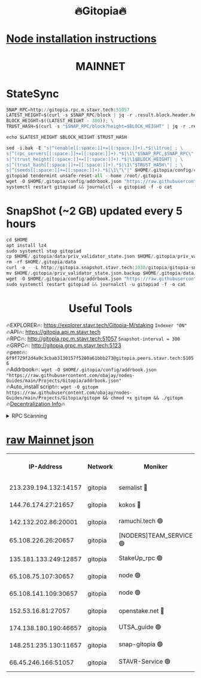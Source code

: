 <h1 align="center"> 🔥Gitopia🔥</h1>

[Node installation instructions](https://github.com/obajay/nodes-Guides/tree/main/Projects/Gitopia)
=

<h1 align="center"> MAINNET</h1>

# StateSync
```python
SNAP_RPC=http://gitopia.rpc.m.stavr.tech:51057
LATEST_HEIGHT=$(curl -s $SNAP_RPC/block | jq -r .result.block.header.height); \
BLOCK_HEIGHT=$((LATEST_HEIGHT - 300)); \
TRUST_HASH=$(curl -s "$SNAP_RPC/block?height=$BLOCK_HEIGHT" | jq -r .result.block_id.hash)

echo $LATEST_HEIGHT $BLOCK_HEIGHT $TRUST_HASH

sed -i.bak -E "s|^(enable[[:space:]]+=[[:space:]]+).*$|\1true| ; \
s|^(rpc_servers[[:space:]]+=[[:space:]]+).*$|\1\"$SNAP_RPC,$SNAP_RPC\"| ; \
s|^(trust_height[[:space:]]+=[[:space:]]+).*$|\1$BLOCK_HEIGHT| ; \
s|^(trust_hash[[:space:]]+=[[:space:]]+).*$|\1\"$TRUST_HASH\"| ; \
s|^(seeds[[:space:]]+=[[:space:]]+).*$|\1\"\"|" $HOME/.gitopia/config/config.toml
gitopiad tendermint unsafe-reset-all --home /root/.gitopia
wget -O $HOME/.gitopia/config/addrbook.json "https://raw.githubusercontent.com/obajay/nodes-Guides/main/Projects/Gitopia/addrbook.json"
systemctl restart gitopiad && journalctl -u gitopiad -f -o cat
```
# SnapShot (~2 GB) updated every 5 hours
```python
cd $HOME
apt install lz4
sudo systemctl stop gitopiad
cp $HOME/.gitopia/data/priv_validator_state.json $HOME/.gitopia/priv_validator_state.json.backup
rm -rf $HOME/.gitopia/data
curl -o - -L http://gitopia.snapshot.stavr.tech:1030/gitopia/gitopia-snap.tar.lz4 | lz4 -c -d - | tar -x -C $HOME/.gitopia --strip-components 2
mv $HOME/.gitopia/priv_validator_state.json.backup $HOME/.gitopia/data/priv_validator_state.json
wget -O $HOME/.gitopia/config/addrbook.json "https://raw.githubusercontent.com/obajay/nodes-Guides/main/Projects/Gitopia/addrbook.json"
sudo systemctl restart gitopiad && journalctl -u gitopiad -f -o cat
```
 <h1 align="center"> Useful Tools</h1>

🔥EXPLORER🔥:      https://explorer.stavr.tech/Gitopia-M/staking  `Indexer "ON"` \
🔥API🔥: 			 		 https://gitopia.api.m.stavr.tech \
🔥RPC🔥:           http://gitopia.rpc.m.stavr.tech:51057              `Snapshot-interval = 300` \
🔥GRPC🔥:          http://gitopia.grpc.m.stavr.tech:5123 \
🔥peer🔥:					 `6f9f729f2d4a9c3cbab3130157f5200a61bbb273@gitopia.peers.stavr.tech:51056` \
🔥Addrbook🔥:    ```wget -O $HOME/.gitopia/config/addrbook.json "https://raw.githubusercontent.com/obajay/nodes-Guides/main/Projects/Gitopia/addrbook.json"``` \
🔥Auto_install script🔥: ```wget -O gitopm https://raw.githubusercontent.com/obajay/nodes-Guides/main/Projects/Gitopia/gitopm && chmod +x gitopm && ./gitopm``` \
🔥[Decentralization Info](https://github.com/obajay/StateSync-snapshots/tree/main/Projects/Gitopia/Decentralization)🔥

<details>
<summary>RPC Scanning</summary>

<h2 align="center"> We scan nodes in real time every 4 hours. And we provide the final result of RPC endpoints.
We cannot influence the operation of these nodes in any way. </h2>


```python
If Voting Power is higher than 0 --> then the Node is a validator of the network and may be subject to attack and be a potential threat to the chain.
```
```python
We marked such validators with a red symbol
```

</details>

[raw Mainnet json](https://rpc-check.gitopm.stavr.tech/gitopm/rpc-gitopm-result.json)
=

<table><tr><th>IP-Address</th><th>Network</th><th>Moniker</th><th>Latest Block Height</th><th>Earliest Block Height</th><th>Catching Up</th><th>Tx Index</th><th>Voting Power</th><th>Scan Time</th></tr><tr><td>213.239.194.132:14157</td><td>gitopia</td><td>semalist 🔴</td><td>11759508</td><td>6071990</td><td>False</td><td>off</td><td>430764</td><td>2024-01-05T12:13:18.916069690UTC</td></tr><tr><td>144.76.174.27:21657</td><td>gitopia</td><td>kokos 🔴</td><td>11759516</td><td>6071990</td><td>False</td><td>off</td><td>936374</td><td>2024-01-05T12:13:32.783183809UTC</td></tr><tr><td>142.132.202.86:20001</td><td>gitopia</td><td>ramuchi.tech 🟢</td><td>11759513</td><td>6548337</td><td>False</td><td>on</td><td>0</td><td>2024-01-05T12:13:27.948618394UTC</td></tr><tr><td>65.108.226.26:20657</td><td>gitopia</td><td>[NODERS]TEAM_SERVICE 🟢</td><td>11759525</td><td>6846001</td><td>False</td><td>on</td><td>0</td><td>2024-01-05T12:13:49.890506419UTC</td></tr><tr><td>135.181.133.249:12857</td><td>gitopia</td><td>StakeUp_rpc 🟢</td><td>11759514</td><td>8010001</td><td>False</td><td>on</td><td>0</td><td>2024-01-05T12:13:28.299801993UTC</td></tr><tr><td>65.108.75.107:30657</td><td>gitopia</td><td>node 🟢</td><td>11759519</td><td>8802845</td><td>False</td><td>on</td><td>0</td><td>2024-01-05T12:13:41.289431091UTC</td></tr><tr><td>65.108.141.109:30657</td><td>gitopia</td><td>node 🟢</td><td>11759513</td><td>10145845</td><td>False</td><td>on</td><td>0</td><td>2024-01-05T12:13:27.423317583UTC</td></tr><tr><td>152.53.16.81:27057</td><td>gitopia</td><td>openstake.net 🔴</td><td>11759490</td><td>10455001</td><td>False</td><td>off</td><td>24687</td><td>2024-01-05T12:12:50.723783054UTC</td></tr><tr><td>174.138.180.190:46657</td><td>gitopia</td><td>UTSA_guide 🟢</td><td>11759497</td><td>11194706</td><td>False</td><td>on</td><td>0</td><td>2024-01-05T12:13:01.665625562UTC</td></tr><tr><td>148.251.235.130:11657</td><td>gitopia</td><td>snap-gitopia 🟢</td><td>11759513</td><td>11730001</td><td>False</td><td>on</td><td>0</td><td>2024-01-05T12:13:27.687076854UTC</td></tr><tr><td>66.45.246.166:51057</td><td>gitopia</td><td>STAVR-Service 🟢</td><td>11759502</td><td>11751001</td><td>False</td><td>on</td><td>0</td><td>2024-01-05T12:13:10.470281948UTC</td></tr></table>
